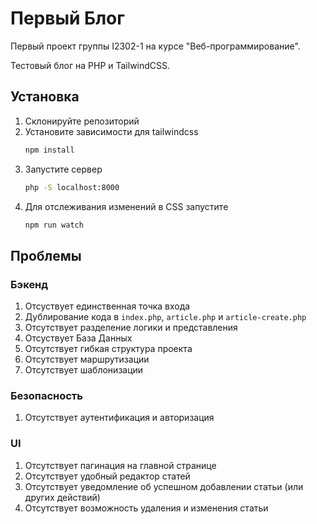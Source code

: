 # Первый Блог

Первый проект группы I2302-1 на курсе "Веб-программирование".

Тестовый блог на PHP и TailwindCSS.

## Установка

1. Склонируйте репозиторий
2. Установите зависимости для tailwindcss
   ```bash
   npm install
   ```
3. Запустите сервер
   ```bash
   php -S localhost:8000
   ```
4. Для отслеживания изменений в CSS запустите
   ```bash
   npm run watch
   ```

## Проблемы

### Бэкенд

1. Отсуствует единственная точка входа
2. Дублирование кода в `index.php`, `article.php` и `article-create.php`
3. Отсутствует разделение логики и представления
4. Отсуствует База Данных
5. Отсутствует гибкая структура проекта
6. Отсутствует маршрутизации
7. Отсутствует шаблонизации

### Безопасность

1. Отсутствует аутентификация и авторизация

### UI

1. Отсутствует пагинация на главной странице
2. Отсутствует удобный редактор статей
3. Отсутствует уведомление об успешном добавлении статьи (или других действий)
4. Отсутствует возможность удаления и изменения статьи
